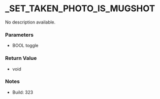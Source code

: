 # _SET_TAKEN_PHOTO_IS_MUGSHOT

No description available.

### Parameters
* BOOL toggle

### Return Value
* void

### Notes
* Build: 323

